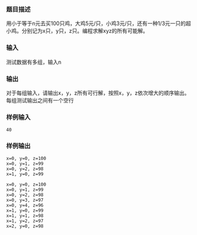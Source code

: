 ### 题目描述

用小于等于n元去买100只鸡，大鸡5元/只，小鸡3元/只，还有一种1/3元一只的超小鸡。分别记为x只，y只，z只。编程求解xyz的所有可能解。

### 输入

测试数据有多组，输入n

### 输出

对于每组输入，请输出x，y，z所有可行解，按照x，y，z依次增大的顺序输出。每组测试输出之间有一个空行

### 样例输入

```
40
```

### 样例输出

```
x=0, y=0, z=100
x=0, y=1, z=99
x=0, y=2, z=98
x=1, y=0, z=99

x=0, y=0, z=100
x=0, y=1, z=99
x=0, y=2, z=98
x=0, y=3, z=97
x=0, y=4, z=96
x=1, y=0, z=99
x=1, y=1, z=98
x=1, y=2, z=97
x=2, y=0, z=98
```